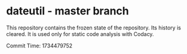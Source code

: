 # dateutil - master branch

This repository contains the frozen state of the repository.
Its history is cleared. It is used only for static code
analysis with Codacy.

Commit Time: 1734479752